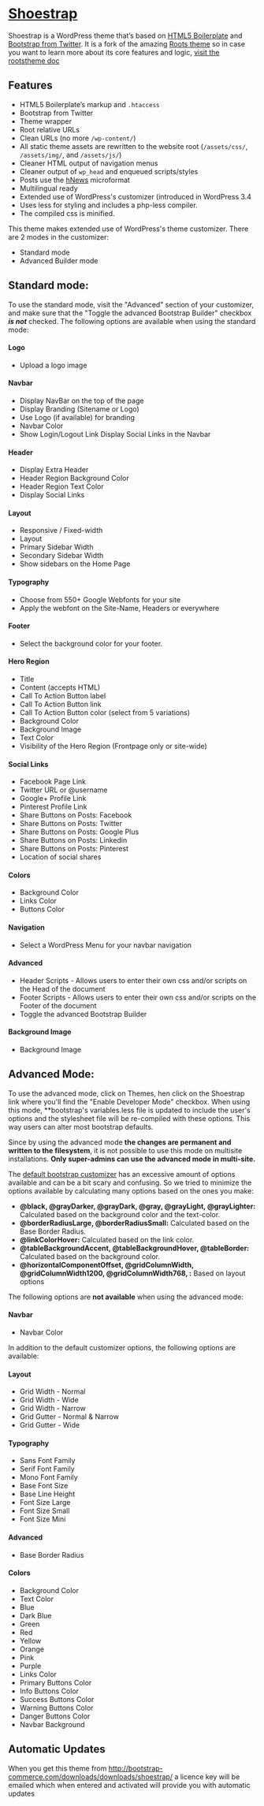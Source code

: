 # [Shoestrap](https://github.com/aristath/shoestrap)

Shoestrap is a WordPress theme that’s based on [HTML5 Boilerplate](http://html5boilerplate.com/) and [Bootstrap from Twitter](http://twitter.github.com/bootstrap/).
It is a fork of the amazing [Roots theme](http://rootstheme.com ) so in case you want to learn more about its core features and logic, [visit the rootstheme doc](https://github.com/retlehs/roots/tree/master/doc)

## Features

* HTML5 Boilerplate’s markup and `.htaccess`
* Bootstrap from Twitter
* Theme wrapper
* Root relative URLs
* Clean URLs (no more `/wp-content/`)
* All static theme assets are rewritten to the website root (`/assets/css/`, `/assets/img/`, and `/assets/js/`)
* Cleaner HTML output of navigation menus
* Cleaner output of `wp_head` and enqueued scripts/styles
* Posts use the [hNews](http://microformats.org/wiki/hnews) microformat
* Multilingual ready
* Extended use of WordPress's customizer (introduced in WordPress 3.4
* Uses less for styling and includes a php-less compiler.
* The compiled css is minified.

This theme makes extended use of WordPress's theme customizer. There are 2 modes in the customizer:

* Standard mode
* Advanced Builder mode

## Standard mode:

To use the standard mode, visit the "Advanced" section of your customizer, and make sure that the "Toggle the advanced Bootstrap Builder" checkbox ***is not*** checked.
The following options are available when using the standard mode:

#### Logo

* Upload a logo image

#### Navbar

* Display NavBar on the top of the page
* Display Branding (Sitename or Logo)
* Use Logo (if available) for branding
* Navbar Color
* Show Login/Logout Link  Display Social Links in the Navbar

#### Header

* Display Extra Header
* Header Region Background Color
* Header Region Text Color
* Display Social Links
  
#### Layout

* Responsive / Fixed-width
* Layout
* Primary Sidebar Width
* Secondary Sidebar Width
* Show sidebars on the Home Page

#### Typography

* Choose from 550+ Google Webfonts for your site
* Apply the webfont on the Site-Name, Headers or everywhere

#### Footer

* Select the background color for your footer.

#### Hero Region

* Title
* Content (accepts HTML)
* Call To Action Button label
* Call To Action Button link
* Call To Action Button color (select from 5 variations)
* Background Color
* Background Image
* Text Color
* Visibility of the Hero Region (Frontpage only or site-wide)

#### Social Links

* Facebook Page Link
* Twitter URL or @username
* Google+ Profile Link
* Pinterest Profile Link
* Share Buttons on Posts: Facebook
* Share Buttons on Posts: Twitter
* Share Buttons on Posts: Google Plus
* Share Buttons on Posts: Linkedin
* Share Buttons on Posts: Pinterest
* Location of social shares

#### Colors

* Background Color
* Links Color
* Buttons Color

#### Navigation

* Select a WordPress Menu for your navbar navigation

#### Advanced

* Header Scripts - Allows users to enter their own css and/or scripts on the Head of the document
* Footer Scripts - Allows users to enter their own css and/or scripts on the Footer of the document
* Toggle the advanced Bootstrap Builder

#### Background Image

* Background Image


## Advanced Mode:

To use the advanced mode, click on Themes, hen click on the Shoestrap link where you'll find the "Enable Developer Mode" checkbox.
When using this mode, **bootstrap's variables.less file is updated to include the user's options and the stylesheet file will be re-compiled with these options.
This way users can alter most bootstrap defaults.

Since by using the advanced mode **the changes are permanent and written to the filesystem**, it is not possible to use this mode on multisite installations. **Only super-admins can use the advanced mode in multi-site.**

The [default bootstrap customizer](http://twitter.github.com/bootstrap/customize.html) has an excessive amount of options available and can be a bit scary and confusing.
So we tried to minimize the options available by calculating many options based on the ones you make:

* **@black, @grayDarker, @grayDark, @gray, @grayLight, @grayLighter:** Calculated based on the background color and the text-color.
* **@borderRadiusLarge, @borderRadiusSmall:** Calculated based on the Base Border Radius.
* **@linkColorHover:** Calculated based on the link color.
* **@tableBackgroundAccent, @tableBackgroundHover, @tableBorder:** Calculated based on the background color.
* **@horizontalComponentOffset, @gridColumnWidth, @gridColumnWidth1200, @gridColumnWidth768, :** Based on layout options

The following options are **not available** when using the advanced mode:

#### Navbar

* Navbar Color

In addition to the default customizer options, the following options are available:

#### Layout

* Grid Width - Normal
* Grid Width - Wide
* Grid Width - Narrow
* Grid Gutter - Normal & Narrow
* Grid Gutter - Wide

#### Typography

* Sans Font Family
* Serif Font Family
* Mono Font Family
* Base Font Size
* Base Line Height
* Font Size Large
* Font Size Small
* Font Size Mini

#### Advanced

* Base Border Radius

#### Colors

* Background Color
* Text Color
* Blue
* Dark Blue
* Green
* Red
* Yellow
* Orange
* Pink
* Purple
* Links Color
* Primary Buttons Color
* Info Buttons Color
* Success Buttons Color
* Warning Buttons Color
* Danger Buttons Color
* Navbar Background

## Automatic Updates

When you get this theme from http://bootstrap-commerce.com/downloads/downloads/shoestrap/ a licence key will be emailed which when entered and activated will provide you with automatic updates
